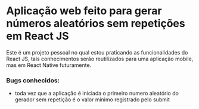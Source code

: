 # Aplicação web feito para gerar números aleatórios sem repetições em React JS

Este é um projeto pessoal no qual estou praticando as funcionalidades do React JS, tais conhecimentos serão reutilizados para uma aplicação mobile, mas em React Native futuramente.

### Bugs conhecidos:
- toda vez que a aplicação é iniciada o primeiro numero aleatório do gerador sem repetição é o valor minimo registrado pelo submit